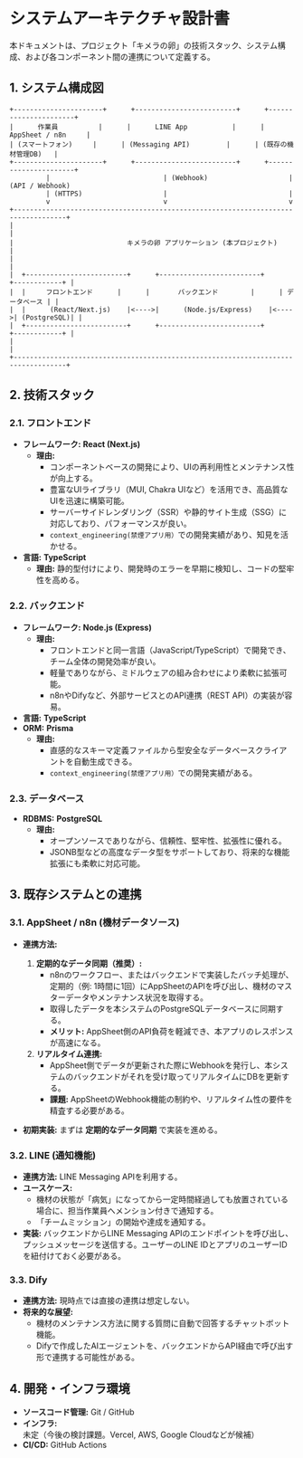 # システムアーキテクチャ設計書

本ドキュメントは、プロジェクト「キメラの卵」の技術スタック、システム構成、および各コンポーネント間の連携について定義する。

## 1. システム構成図

```
+----------------------+      +-------------------------+      +----------------------+ 
|      作業員          |      |      LINE App           |      |   AppSheet / n8n     |
| (スマートフォン)     |      | (Messaging API)         |      | (既存の機材管理DB)   |
+----------------------+      +-------------------------+      +----------------------+ 
         |                            | (Webhook)                    | (API / Webhook)
         | (HTTPS)                    |                              |
         v                            v                              v
+-----------------------------------------------------------------------------------+
|                                                                                   |
|                            キメラの卵 アプリケーション (本プロジェクト)           |
|                                                                                   |
|  +-------------------------+      +-------------------------+      +------------+ |
|  |     フロントエンド      |      |       バックエンド        |      | データベース | |
|  |      (React/Next.js)    |<---->|      (Node.js/Express)    |<---->| (PostgreSQL)| |
|  +-------------------------+      +-------------------------+      +------------+ |
|                                                                                   |
+-----------------------------------------------------------------------------------+
```

## 2. 技術スタック

### 2.1. フロントエンド

*   **フレームワーク:** **React (Next.js)**
    *   **理由:**
        *   コンポーネントベースの開発により、UIの再利用性とメンテナンス性が向上する。
        *   豊富なUIライブラリ（MUI, Chakra UIなど）を活用でき、高品質なUIを迅速に構築可能。
        *   サーバーサイドレンダリング（SSR）や静的サイト生成（SSG）に対応しており、パフォーマンスが良い。
        *   `context_engineering(禁煙アプリ用）`での開発実績があり、知見を活かせる。
*   **言語:** **TypeScript**
    *   **理由:** 静的型付けにより、開発時のエラーを早期に検知し、コードの堅牢性を高める。

### 2.2. バックエンド

*   **フレームワーク:** **Node.js (Express)**
    *   **理由:**
        *   フロントエンドと同一言語（JavaScript/TypeScript）で開発でき、チーム全体の開発効率が良い。
        *   軽量でありながら、ミドルウェアの組み合わせにより柔軟に拡張可能。
        *   n8nやDifyなど、外部サービスとのAPI連携（REST API）の実装が容易。
*   **言語:** **TypeScript**
*   **ORM:** **Prisma**
    *   **理由:**
        *   直感的なスキーマ定義ファイルから型安全なデータベースクライアントを自動生成できる。
        *   `context_engineering(禁煙アプリ用）`での開発実績がある。

### 2.3. データベース

*   **RDBMS:** **PostgreSQL**
    *   **理由:**
        *   オープンソースでありながら、信頼性、堅牢性、拡張性に優れる。
        *   JSONB型などの高度なデータ型をサポートしており、将来的な機能拡張にも柔軟に対応可能。

## 3. 既存システムとの連携

### 3.1. AppSheet / n8n (機材データソース)

*   **連携方法:**
    1.  **定期的なデータ同期（推奨）:**
        *   n8nのワークフロー、またはバックエンドで実装したバッチ処理が、定期的（例: 1時間に1回）にAppSheetのAPIを呼び出し、機材のマスターデータやメンテナンス状況を取得する。
        *   取得したデータを本システムのPostgreSQLデータベースに同期する。
        *   **メリット:** AppSheet側のAPI負荷を軽減でき、本アプリのレスポンスが高速になる。
    2.  **リアルタイム連携:**
        *   AppSheet側でデータが更新された際にWebhookを発行し、本システムのバックエンドがそれを受け取ってリアルタイムにDBを更新する。
        *   **課題:** AppSheetのWebhook機能の制約や、リアルタイム性の要件を精査する必要がある。

*   **初期実装:** まずは **定期的なデータ同期** で実装を進める。

### 3.2. LINE (通知機能)

*   **連携方法:** LINE Messaging APIを利用する。
*   **ユースケース:**
    *   機材の状態が「病気」になってから一定時間経過しても放置されている場合に、担当作業員へメンション付きで通知する。
    *   「チームミッション」の開始や達成を通知する。
*   **実装:** バックエンドからLINE Messaging APIのエンドポイントを呼び出し、プッシュメッセージを送信する。ユーザーのLINE IDとアプリのユーザーIDを紐付けておく必要がある。

### 3.3. Dify

*   **連携方法:** 現時点では直接の連携は想定しない。
*   **将来的な展望:**
    *   機材のメンテナンス方法に関する質問に自動で回答するチャットボット機能。
    *   Difyで作成したAIエージェントを、バックエンドからAPI経由で呼び出す形で連携する可能性がある。

## 4. 開発・インフラ環境

*   **ソースコード管理:** Git / GitHub
*   **インフラ:** 未定（今後の検討課題。Vercel, AWS, Google Cloudなどが候補）
*   **CI/CD:** GitHub Actions
